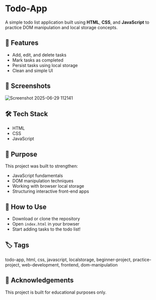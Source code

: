# Todo-App

A simple todo list application built using **HTML**, **CSS**, and **JavaScript** to practice DOM manipulation and local storage concepts.

## 🚀 Features

- Add, edit, and delete tasks
- Mark tasks as completed
- Persist tasks using local storage
- Clean and simple UI

## 📸 Screenshots

![Screenshot 2025-06-29 112141](https://github.com/user-attachments/assets/209b4c15-7c83-4b6d-b504-c71be1e6925e)



## 🛠️ Tech Stack

- HTML
- CSS
- JavaScript

## 🎯 Purpose

This project was built to strengthen:
- JavaScript fundamentals
- DOM manipulation techniques
- Working with browser local storage
- Structuring interactive front-end apps

## 📂 How to Use

- Download or clone the repository  
- Open `index.html` in your browser  
- Start adding tasks to the todo list!

## 🏷️ Tags

todo-app, html, css, javascript, localstorage, beginner-project, practice-project, web-development, frontend, dom-manipulation

## 🙌 Acknowledgements

This project is built for educational purposes only.
